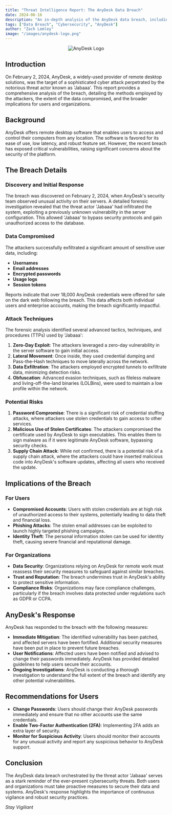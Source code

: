 ```yaml
---
title: "Threat Intelligence Report: The AnyDesk Data Breach"
date: 2024-06-16
description: "An in-depth analysis of the AnyDesk data breach, including details of the threat actor 'Jabaaa', the data stolen, and the attack techniques observed."
tags: ["Data Breach", "Cybersecurity", "AnyDesk"]
author: "Zach Lemley"
image: "/images/anydesk-logo.png"
---
```

<p align="center">
  <img src="/images/anydesk-logo.png" alt="AnyDesk Logo" class="standard-image"/>
</p>

## Introduction

On February 2, 2024, AnyDesk, a widely-used provider of remote desktop solutions, was the target of a sophisticated cyber attack perpetrated by the notorious threat actor known as 'Jabaaa'. This report provides a comprehensive analysis of the breach, detailing the methods employed by the attackers, the extent of the data compromised, and the broader implications for users and organizations.


## Background

AnyDesk offers remote desktop software that enables users to access and control their computers from any location. The software is favored for its ease of use, low latency, and robust feature set. However, the recent breach has exposed critical vulnerabilities, raising significant concerns about the security of the platform.

## The Breach Details

### Discovery and Initial Response

The breach was discovered on February 2, 2024, when AnyDesk's security team observed unusual activity on their servers. A detailed forensic investigation revealed that the threat actor 'Jabaaa' had infiltrated the system, exploiting a previously unknown vulnerability in the server configuration. This allowed 'Jabaaa' to bypass security protocols and gain unauthorized access to the database.

### Data Compromised

The attackers successfully exfiltrated a significant amount of sensitive user data, including:

- **Usernames**
- **Email addresses**
- **Encrypted passwords**
- **Usage logs**
- **Session tokens**

Reports indicate that over 18,000 AnyDesk credentials were offered for sale on the dark web following the breach. This data affects both individual users and enterprise accounts, making the breach significantly impactful.

### Attack Techniques

The forensic analysis identified several advanced tactics, techniques, and procedures (TTPs) used by 'Jabaaa':

1. **Zero-Day Exploit**: The attackers leveraged a zero-day vulnerability in the server software to gain initial access.
2. **Lateral Movement**: Once inside, they used credential dumping and Pass-the-Hash techniques to move laterally across the network.
3. **Data Exfiltration**: The attackers employed encrypted tunnels to exfiltrate data, minimizing detection risks.
4. **Obfuscation**: Advanced evasion techniques, such as fileless malware and living-off-the-land binaries (LOLBins), were used to maintain a low profile within the network.

### Potential Risks

1. **Password Compromise**: There is a significant risk of credential stuffing attacks, where attackers use stolen credentials to gain access to other services.
2. **Malicious Use of Stolen Certificates**: The attackers compromised the certificate used by AnyDesk to sign executables. This enables them to sign malware as if it were legitimate AnyDesk software, bypassing security checks.
3. **Supply Chain Attack**: While not confirmed, there is a potential risk of a supply chain attack, where the attackers could have inserted malicious code into AnyDesk's software updates, affecting all users who received the update.

## Implications of the Breach

### For Users

- **Compromised Accounts**: Users with stolen credentials are at high risk of unauthorized access to their systems, potentially leading to data theft and financial loss.
- **Phishing Attacks**: The stolen email addresses can be exploited to launch highly targeted phishing campaigns.
- **Identity Theft**: The personal information stolen can be used for identity theft, causing severe financial and reputational damage.

### For Organizations

- **Data Security**: Organizations relying on AnyDesk for remote work must reassess their security measures to safeguard against similar breaches.
- **Trust and Reputation**: The breach undermines trust in AnyDesk's ability to protect sensitive information.
- **Compliance Risks**: Organizations may face compliance challenges, particularly if the breach involves data protected under regulations such as GDPR or CCPA.

## AnyDesk's Response

AnyDesk has responded to the breach with the following measures:

- **Immediate Mitigation**: The identified vulnerability has been patched, and affected servers have been fortified. Additional security measures have been put in place to prevent future breaches.
- **User Notifications**: Affected users have been notified and advised to change their passwords immediately. AnyDesk has provided detailed guidelines to help users secure their accounts.
- **Ongoing Investigations**: AnyDesk is conducting a thorough investigation to understand the full extent of the breach and identify any other potential vulnerabilities.

## Recommendations for Users

- **Change Passwords**: Users should change their AnyDesk passwords immediately and ensure that no other accounts use the same credentials.
- **Enable Two-Factor Authentication (2FA)**: Implementing 2FA adds an extra layer of security.
- **Monitor for Suspicious Activity**: Users should monitor their accounts for any unusual activity and report any suspicious behavior to AnyDesk support.

## Conclusion

The AnyDesk data breach orchestrated by the threat actor 'Jabaaa' serves as a stark reminder of the ever-present cybersecurity threats. Both users and organizations must take proactive measures to secure their data and systems. AnyDesk's response highlights the importance of continuous vigilance and robust security practices.

*Stay Vigiliant*
